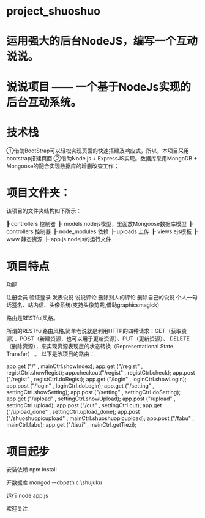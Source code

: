 # project_shuoshuo
# 运用强大的后台NodeJS，编写一个互动说说。
# 说说项目 —— 一个基于NodeJs实现的后台互动系统。
# 技术栈
①借助BootStrap可以轻松实现页面的快速搭建及响应式，所以，本项目采用bootstrap搭建页面
②借助Node.js + ExpressJS实现。数据库采用MongoDB + Mongoose的配合实现数据库的增删改查工作；
# 项目文件夹：

该项目的文件夹结构如下所示：

   ┠ controllers   控制器
   ┠ models   nodejs模型，里面放Mongoose数据库模型
   ┠ controllers    控制器
   ┠ node_modules 依赖
   ┠ uploads      上传
   ┠ views        ejs模板
   ┠ www	      静态资源
   ┠ app.js     nodejs的运行文件

# 项目特点

功能

   注册会员
   验证登录
   发表说说
   说说评论
   删除别人的评论
   删除自己的说说
   个人一句话签名、站内信、头像系统(支持头像剪裁,借助graphicsmagick)

路由是RESTful风格。

   所谓的RESTful路由风格,简单老说就是利用HTTP的四种请求：GET（获取资源）、POST（新建资源，也可以用于更新资源）、PUT（更新资源）、
DELETE（删除资源），来实现资源表现层的状态转换（Representational State Transfer） 。
以下是改项目的路由：

   app.get     ("/" 				   ,  mainCtrl.showIndex);
   app.get     ("/regist"             ,  registCtrl.showRegist);
   app.checkout("/regist"             ,  registCtrl.check);
   app.post    ("/regist"             ,  registCtrl.doRegist);
   app.get     ("/login"              ,  loginCtrl.showLogin);
   app.post    ("/login"              ,  loginCtrl.doLogin);
   app.get     ("/setting"            ,  settingCtrl.showSetting);
   app.post    ("/setting"            ,  settingCtrl.doSetting);
   app.get     ("/upload"             ,  settingCtrl.showUpload);
   app.post    ("/upload"             ,  settingCtrl.upload);
   app.post    ("/cut"           	   ,  settingCtrl.cut);
   app.get     ("/upload_done"        ,  settingCtrl.upload_done);
   app.post    ("/shuoshuopicupload"  ,  mainCtrl.shuoshuopicupload);
   app.post    ("/fabu"  			   ,  mainCtrl.fabu);
   app.get     ("/tiezi"  			   ,  mainCtrl.getTiezi);

# 项目起步

   安装依赖
   npm install

   开数据库
   mongod --dbpath c:\shujuku

   运行
   node app.js	
   
欢迎关注

